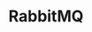 ---
title: RabbitMQ
categories:
  - message-broker
docs:
  - id: java
    url: https://www.testcontainers.org/modules/rabbitmq/
    example: |
      ```java
      RabbitMQContainer container = new RabbitMQContainer();
      ```
  - id: dotnet
    url: https://dotnet.testcontainers.org/modules/
    example: |
      ```csharp
      var rabbitMQContainer = new RabbitMQBuilder().Build();

      await rabbitMQContainer.StartAsync()
        .ConfigureAwait(false);
      ```
description: |
  RabbitMQ is an open-source message-broker software that originally implemented the Advanced Message Queuing Protocol and has since been extended with a plug-in architecture to support Streaming Text Oriented Messaging Protocol, MQ Telemetry Transport, and other protocols.
---